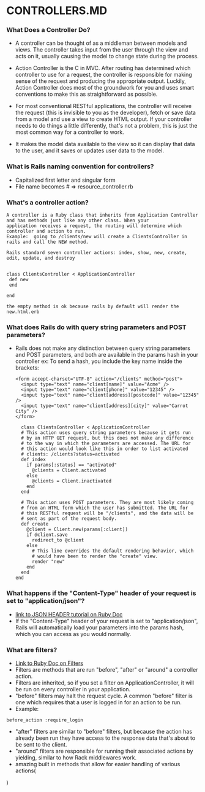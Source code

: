 # CONTROLLERS.MD

### What Does a Controller Do? 

- A controller can be thought of as a middleman between models and views. 
The controller takes input from the user through the view and acts on it, usually causing the model to change state during the process.

- Action Controller is the C in MVC. After routing has determined which controller to use for a request,
the controller is responsible for making sense of the request and producing the appropriate output. 
Luckily, Action Controller does most of the groundwork for you and uses smart conventions to make this as straightforward as possible.

- For most conventional RESTful applications, the controller will receive the request (this is invisible to you as the developer), 
fetch or save data from a model and use a view to create HTML output. 
If your controller needs to do things a little differently, that's not a problem, this is just the most common way for a controller to work.

- It makes the model data available to the view so it can display that data to the user, and it saves or updates user data to the model.
 
### What is Rails naming convention for controllers?
- Capitalized first letter and singular form
- File name becomes # => resource_controller.rb
 
### What's a controller action? 


 ```
 A controller is a Ruby class that inherits from Application Controller and has methods just like any other class. When your
 application receives a request, the routing will determine which controller and action to run.
 Example:  going to /clients/new will create a ClientsController in rails and call the NEW method.
 
Rails standard seven controller actions: index, show, new, create, edit, update, and destroy
 
 
class ClientsController < ApplicationController
  def new
  end
  
end

 the empty method is ok because rails by default will render the new.html.erb
```


### What does Rails do with query string parameters and POST parameters? 

- Rails does not make any distinction between query string parameters 
and POST parameters, and both are available in the params hash in your controller
    ex:  To send a hash, you include the key name inside the brackets:
    
    ```
    <form accept-charset="UTF-8" action="/clients" method="post">
      <input type="text" name="client[name]" value="Acme" />
      <input type="text" name="client[phone]" value="12345" />
      <input type="text" name="client[address][postcode]" value="12345" />
      <input type="text" name="client[address][city]" value="Carrot City" />
    </form>
    ```
    
    ```
      class ClientsController < ApplicationController
      # This action uses query string parameters because it gets run
      # by an HTTP GET request, but this does not make any difference
      # to the way in which the parameters are accessed. The URL for
      # this action would look like this in order to list activated
      # clients: /clients?status=activated
      def index
        if params[:status] == "activated"
          @clients = Client.activated
        else
          @clients = Client.inactivated
        end
      end

      # This action uses POST parameters. They are most likely coming
      # from an HTML form which the user has submitted. The URL for
      # this RESTful request will be "/clients", and the data will be
      # sent as part of the request body.
      def create
        @client = Client.new(params[:client])
        if @client.save
          redirect_to @client
        else
          # This line overrides the default rendering behavior, which
          # would have been to render the "create" view.
          render "new"
        end
      end
    end
    ```
 
 
### What happens if the "Content-Type" header of your request is set to "application/json"?

- [link to JSON HEADER tutorial on Ruby Doc](http://edgeguides.rubyonrails.org/action_controller_overview.html#json-parameters)
- If the "Content-Type" header of your request is set to "application/json", Rails will automatically load your parameters into the params hash, which you can access as you would normally.
 
### What are filters? 

- [Link to Ruby Doc on Filters](http://guides.rubyonrails.org/action_controller_overview.html#filters)
- Filters are methods that are run "before", "after" or "around" a controller action.
- Filters are inherited, so if you set a filter on ApplicationController, it will be run on every controller in your application.
- "before" filters may halt the request cycle. A common "before" filter is one which requires that a user is logged in for an action to be run. 
- Example:
```
before_action :require_login
```
- "after" filters are similar to "before" filters, but because the action has already been run they have access to the response data that's about to be sent to the client. 
- "around" filters are responsible for running their associated actions by yielding, similar to how Rack middlewares work.
- amazing built in methods that allow for easier handling of various actions( 

)
